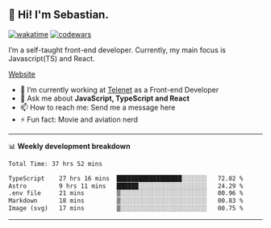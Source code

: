 ## 👋 Hi! I'm Sebastian.

[![wakatime](https://wakatime.com/badge/user/df0036c6-328a-4a39-be9b-e49417ed22a1.svg)](https://wakatime.com/@df0036c6-328a-4a39-be9b-e49417ed22a1)
[![codewars](https://www.codewars.com/users/sebavuye/badges/small)](https://www.codewars.com/users/sebavuye)

I’m a self-taught front-end developer. Currently, my main focus is Javascript(TS) and React.

[Website](https://sebastianvuye.be)

- 🔭 I’m currently working at [Telenet](https://telenet.be/) as a Front-end Developer
- 💬 Ask me about **JavaScript, TypeScript and React**
- 📫 How to reach me: Send me a message here
- ⚡ Fun fact: Movie and aviation nerd

-------

📊 **Weekly development breakdown**

<!--START_SECTION:waka-->

```txt
Total Time: 37 hrs 52 mins

TypeScript    27 hrs 16 mins  ██████████████████░░░░░░░   72.02 %
Astro         9 hrs 11 mins   ██████░░░░░░░░░░░░░░░░░░░   24.29 %
.env file     21 mins         ▒░░░░░░░░░░░░░░░░░░░░░░░░   00.96 %
Markdown      18 mins         ▒░░░░░░░░░░░░░░░░░░░░░░░░   00.83 %
Image (svg)   17 mins         ▒░░░░░░░░░░░░░░░░░░░░░░░░   00.75 %
```

<!--END_SECTION:waka-->
-------
